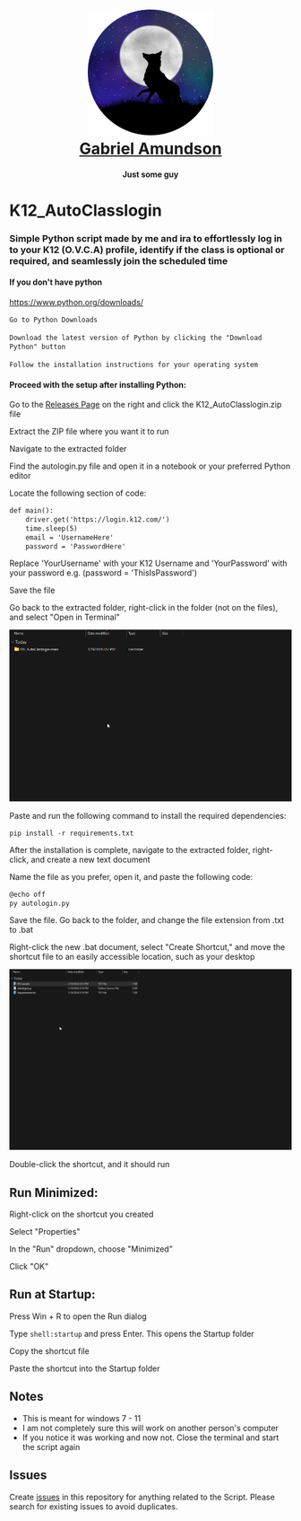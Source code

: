 <h1 align="center">
    <a href="https://github.com/NightFoxAnimation" target="_blank">
        <img src="/stuff/NightFox%20new%20circle.png" width="224px" alt="Gabriel Amundson">
            <br>
            Gabriel Amundson
            </a>
        </h1>
        <h4 align="center">Just some guy</h4>

# K12_AutoClasslogin
### Simple Python script made by me and ira to effortlessly log in to your K12 (O.V.C.A) profile, identify if the class is optional or required, and seamlessly join the scheduled time

#### If you don't have python 
https://www.python.org/downloads/

    Go to Python Downloads

    Download the latest version of Python by clicking the "Download Python" button

    Follow the installation instructions for your operating system

#### Proceed with the setup after installing Python:

Go to the [Releases Page](https://github.com/NightFoxAnimation/K12_AutoClasslogin/releases/tag/New_Release) on the right and click the K12_AutoClasslogin.zip file

Extract the ZIP file where you want it to run

Navigate to the extracted folder

Find the autologin.py file and open it in a notebook or your preferred Python editor

Locate the following section of code: 

    def main():
        driver.get('https://login.k12.com/')
        time.sleep(5)
        email = 'UsernameHere'
        password = 'PasswordHere'

Replace 'YourUsername' with your K12 Username and 'YourPassword' with your password e.g. (password = 'ThisIsPassword')

Save the file

Go back to the extracted folder, right-click in the folder (not on the files), and select "Open in Terminal"

![](https://github.com/NightFoxAnimation/K12_AutoClasslogin/blob/main/stuff/expl%20(1).gif)

Paste and run the following command to install the required dependencies:

    pip install -r requirements.txt

After the installation is complete, navigate to the extracted folder, right-click, and create a new text document

Name the file as you prefer, open it, and paste the following code:

    @echo off
    py autologin.py

Save the file. Go back to the folder, and change the file extension from .txt to .bat

Right-click the new .bat document, select "Create Shortcut," and move the shortcut file to an easily accessible location, such as your desktop

![](/stuff/explorer_L6MoJQpGyA.gif)

Double-click the shortcut, and it should run


## Run Minimized:

Right-click on the shortcut you created

Select "Properties"

In the "Run" dropdown, choose "Minimized"

Click "OK"


## Run at Startup:

Press Win + R to open the Run dialog

Type `shell:startup` and press Enter. This opens the Startup folder

Copy the shortcut file

Paste the shortcut into the Startup folder


## Notes
- This is meant for windows 7 - 11
- I am not completely sure this will work on another person's computer
- If you notice it was working and now not. Close the terminal and start the script again

## Issues
    
Create [issues](https://github.com/NightFoxAnimation/K12_AutoClasslogin/issues) in this repository for anything related to the Script. 
Please search for existing issues to avoid duplicates.
